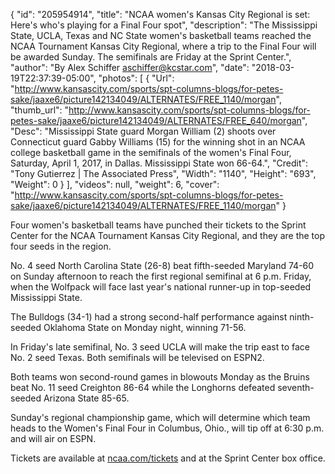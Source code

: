{
  "id": "205954914",
  "title": "NCAA women's Kansas City Regional is set: Here's who's playing for a Final Four spot",
  "description": "The Mississippi State, UCLA, Texas and NC State women's basketball teams reached the NCAA Tournament Kansas City Regional, where a trip to the Final Four will be awarded Sunday. The semifinals are Friday at the Sprint Center.",
  "author": "By Alex Schiffer aschiffer@kcstar.com",
  "date": "2018-03-19T22:37:39-05:00",
  "photos": [
    {
      "Url": "http://www.kansascity.com/sports/spt-columns-blogs/for-petes-sake/jaaxe6/picture142134049/ALTERNATES/FREE_1140/morgan",
      "thumb_url": "http://www.kansascity.com/sports/spt-columns-blogs/for-petes-sake/jaaxe6/picture142134049/ALTERNATES/FREE_640/morgan",
      "Desc": "Mississippi State guard Morgan William (2) shoots over Connecticut guard Gabby Williams (15) for the winning shot in an NCAA college basketball game in the semifinals of the women's Final Four, Saturday, April 1, 2017, in Dallas. Mississippi State won 66-64.",
      "Credit": "Tony Gutierrez | The Associated Press",
      "Width": "1140",
      "Height": "693",
      "Weight": 0
    }
  ],
  "videos": null,
  "weight": 6,
  "cover": "http://www.kansascity.com/sports/spt-columns-blogs/for-petes-sake/jaaxe6/picture142134049/ALTERNATES/FREE_1140/morgan"
}

<p>Four women's basketball teams have punched their tickets to the Sprint Center for the NCAA Tournament Kansas City Regional, and they are the top four seeds in the region. </p><p>No. 4 seed North Carolina State (26-8) beat fifth-seeded Maryland 74-60 on Sunday afternoon to reach the first regional semifinal at 6 p.m. Friday, when the Wolfpack will face last year's national runner-up in top-seeded Mississippi State. </p><p>The Bulldogs (34-1) had a strong second-half performance against ninth-seeded Oklahoma State on Monday night, winning 71-56. </p><p>In Friday's late semifinal, No. 3 seed UCLA will make the trip east to face No. 2 seed Texas. Both semifinals will be televised on ESPN2.</p><p>Both teams won second-round games in blowouts Monday as the Bruins beat No. 11 seed Creighton 86-64 while the Longhorns defeated seventh-seeded Arizona State 85-65.</p><p>Sunday's regional championship game, which will determine which team heads to the Women's Final Four in Columbus, Ohio., will tip off at 6:30 p.m. and will air on ESPN. </p><p>Tickets are available at <a href="https://www.ncaa.com/tickets" target="_blank">ncaa.com/tickets</a> and at the Sprint Center box office.</p>

